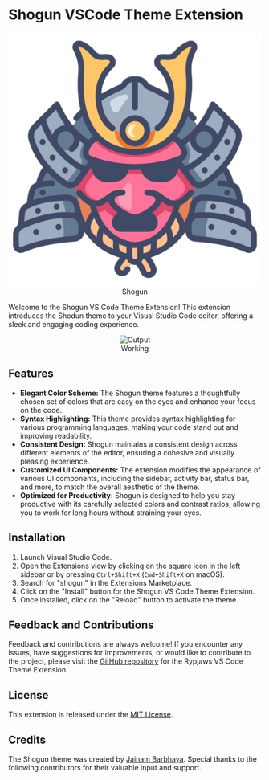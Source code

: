 # Shogun VSCode Theme Extension

<p align="center">
<img src="./assets/shogun.png" alt="Shogun VS Code Theme">
  <br>
  Shogun
</p>

Welcome to the Shogun VS Code Theme Extension! This extension introduces the Shodun theme to your Visual Studio Code editor, offering a sleek and engaging coding experience.

<p align="center">
  <img src="./assets/working.mov" alt="Output" width="1000">
  <br>
  Working
</p>

## Features

- **Elegant Color Scheme:** The Shogun theme features a thoughtfully chosen set of colors that are easy on the eyes and enhance your focus on the code.
- **Syntax Highlighting:** This theme provides syntax highlighting for various programming languages, making your code stand out and improving readability.
- **Consistent Design:** Shogun maintains a consistent design across different elements of the editor, ensuring a cohesive and visually pleasing experience.
- **Customized UI Components:** The extension modifies the appearance of various UI components, including the sidebar, activity bar, status bar, and more, to match the overall aesthetic of the theme.
- **Optimized for Productivity:** Shogun is designed to help you stay productive with its carefully selected colors and contrast ratios, allowing you to work for long hours without straining your eyes.

## Installation

1. Launch Visual Studio Code.
2. Open the Extensions view by clicking on the square icon in the left sidebar or by pressing `Ctrl+Shift+X` (`Cmd+Shift+X` on macOS).
3. Search for "shogun" in the Extensions Marketplace.
4. Click on the "Install" button for the Shogun VS Code Theme Extension.
5. Once installed, click on the "Reload" button to activate the theme.

## Feedback and Contributions

Feedback and contributions are always welcome! If you encounter any issues, have suggestions for improvements, or would like to contribute to the project, please visit the [GitHub repository](https://github.com/jainambarbhaya1509/shogun) for the Rypjaws VS Code Theme Extension.

## License

This extension is released under the [MIT License](LICENSE).

## Credits

The Shogun theme was created by [Jainam Barbhaya](https://github.com/jainambarbhaya1509). Special thanks to the following contributors for their valuable input and support.